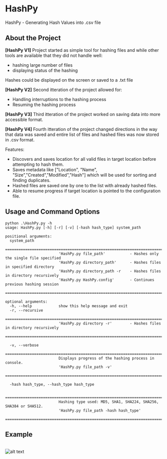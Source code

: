 # HashPy
HashPy - Generating Hash Values into .csv file

## About the Project
**[HashPy V1]** Project started as simple tool for hashing files and while other tools are available that they did not handle well:
- hashing large number of files
- displaying status of the hashing

Hashes could be displayed on the screen or saved to a .txt file

**[HashPy V2]** Second itteration of the project allowed for:
- Handling interruptions to the hashing process
- Resuming the hashing process

**[HashPy V3]** Third itteration of the project worked on saving data into more accessible format.

**[HashPy V4]** Fourth itteration of the project changed directions in the way that data was saved and entire list of files and hashed files was now stored in .csv format.

Features:
- Discovers and saves location for all valid files in target location before attempting to hash them.
- Saves metadata like ["Location", "Name", "Size","Created","Modified","Hash"] which will be used for sorting and finding duplicates.
- Hashed files are saved one by one to the list with already hashed files.
- Able to resume progress if target location is pointed to the configuration file.

## Usage and Command Options
```
python .\HashPy.py -h
usage: HashPy.py [-h] [-r] [-v] [-hash hash_type] system_path

positional arguments:
  system_path
                        ===============================================================================
                        'HashPy.py file_path'           - Hashes only the single file specified
                        'HashPy.py directory_path'      - Hashes files in specified directory
                        'HashPy.py directory_path -r    - Hashes files in directory recursively
                        'HashPy.py HashPy.config'       - Continues previous hashing session
                        ===============================================================================

optional arguments:
  -h, --help            show this help message and exit
  -r, --recursive
                        ===============================================================================
                        'HashPy.py directory -r'        - Hashes files in directory recursively
                        ===============================================================================

  -v, --verbose
                        ===============================================================================
                        Displays progress of the hashing process in console.
                        'HashPy.py file_path -v'
                        ===============================================================================

  -hash hash_type, --hash_type hash_type

                        ===============================================================================
                        Hashing type used: MD5, SHA1, SHA224, SHA256, SHA384 or SHA512.
                        'HashPy.py file_path -hash hash_type'
                        ===============================================================================
```
## Example
<br />![alt text](https://i.imgur.com/ygM8MXl.png)<br />

